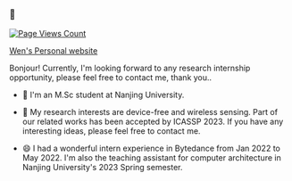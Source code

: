 ### 👋
<!-- ![Metrics](https://metrics.lecoq.io/sensente?template=classic&config.timezone=Asia%2FShanghai) -->

<!-- [![sensente's GitHub stats](https://github-readme-stats.vercel.app/api?username=sensente)](https://github.com/anuraghazra/github-readme-stats)

![sensente's Most used languages](https://github-readme-stats.vercel.app/api/top-langs?username=sensente&show_icons=true&count_private=true&theme=gotham)
 -->


[![Page Views Count](https://badges.toozhao.com/badges/01FJFBKQVMRB042PFKPB3FHHQJ/green.svg)](https://badges.toozhao.com/stats/01FJFBKQVMRB042PFKPB3FHHQJ "Get your own page views count badge on badges.toozhao.com")

[Wen's Personal website](https://sensente.github.io)

Bonjour! Currently, I'm looking forward to any research internship opportunity, please feel free to contact me, thank you..

- 💬 I'm an M.Sc student at Nanjing University.

- 🔭 My research interests are device-free and wireless sensing. Part of our related works has been accepted by ICASSP 2023. If you have any interesting ideas, please feel free to contact me.

- 😄 I had a wonderful intern experience in Bytedance from Jan 2022 to May 2022. I'm also the teaching assistant for computer architecture in Nanjing University's 2023 Spring semester.


<!--
**Sensente/sensente** is a ✨ _special_ ✨ repository because its `README.md` (this file) appears on your GitHub profile.

Here are some ideas to get you started:
- 🔭 I’m currently working on ...
- 🌱 I’m currently learning ...
- 👯 I’m looking to collaborate on ...
- 🤔 I’m looking for help with ...
- 💬 Ask me about ...
- 📫 How to reach me: ...
- 😄 Pronouns: ...
- ⚡ Fun fact: ...
-->

